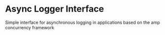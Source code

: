 # Async Logger Interface

Simple interface for asynchronous logging in applications based on the amp concurrency framework
